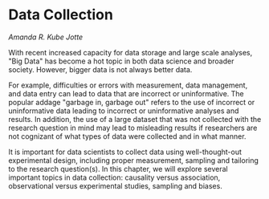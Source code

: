 # Data Collection
*Amanda R. Kube Jotte*

With recent increased capacity for data storage and large scale analyses, "Big Data" has become a hot topic in both data science and broader society. However, bigger data is not always better data.

For example, difficulties or errors with measurement, data management, and data entry can lead to data that are incorrect or uninformative. The popular addage "garbage in, garbage out" refers to the use of incorrect or uninformative data leading to incorrect or uninformative analyses and results. In addition, the use of a large dataset that was not collected with the research question in mind may lead to misleading results if researchers are not cognizant of what types of data were collected and in what manner.

It is important for data scientists to collect data using well-thought-out experimental design, including proper measurement, sampling and tailoring to the research question(s). In this chapter, we will explore several important topics in data collection: causality versus association, observational versus experimental studies, sampling and biases.
